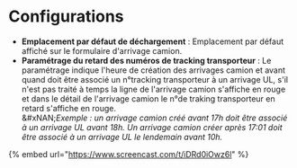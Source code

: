# Configurations

* **Emplacement par défaut de déchargement** : Emplacement par défaut affiché sur le formulaire d'arrivage camion.
* **Paramétrage du retard des numéros de tracking transporteur** : Le paramétrage indique l'heure de création des arrivages camion et avant quand doit être associé un n°tracking transporteur à un arrivage UL, s'il n'est pas traité à temps la ligne de l'arrivage camion s'affiche en rouge et dans le détail de l'arrivage camion le n°de traking transporteur en retard s'affiche en rouge. \
  &#xNAN;_&#x45;xemple : un arrivage camion créé avant 17h doit être associé à un arrivage UL avant 18h. Un arrivage camion créer après 17:01 doit être associé à un arrivage UL le lendemain avant 10h._

{% embed url="https://www.screencast.com/t/iDRd0iOwz6l" %}

